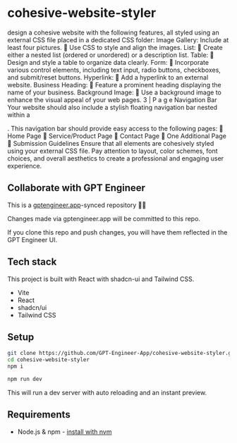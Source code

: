 # cohesive-website-styler

design a cohesive website with the following features, all styled using an external CSS file placed 
in a dedicated CSS folder:
Image Gallery:
Include at least four pictures.
 Use CSS to style and align the images.
List:
 Create either a nested list (ordered or unordered) or a description list.
Table:
 Design and style a table to organize data clearly.
Form:
 Incorporate various control elements, including text input, radio buttons, checkboxes, and 
submit/reset buttons.
Hyperlink:
 Add a hyperlink to an external website.
Business Heading:
 Feature a prominent heading displaying the name of your business.
Background Image:
 Use a background image to enhance the visual appeal of your web pages.
3 | P a g e
Navigation Bar
Your website should also include a stylish floating navigation bar nested within a <div>. This navigation bar 
should provide easy access to the following pages:
 Home Page
 Service/Product Page
 Contact Page
 One Additional Page
 Submission Guidelines
Ensure that all elements are cohesively styled using your external CSS file. Pay attention to layout, 
color schemes, font choices, and overall aesthetics to create a professional and engaging user 
experience.

## Collaborate with GPT Engineer

This is a [gptengineer.app](https://gptengineer.app)-synced repository 🌟🤖

Changes made via gptengineer.app will be committed to this repo.

If you clone this repo and push changes, you will have them reflected in the GPT Engineer UI.

## Tech stack

This project is built with React with shadcn-ui and Tailwind CSS.

- Vite
- React
- shadcn/ui
- Tailwind CSS

## Setup

```sh
git clone https://github.com/GPT-Engineer-App/cohesive-website-styler.git
cd cohesive-website-styler
npm i
```

```sh
npm run dev
```

This will run a dev server with auto reloading and an instant preview.

## Requirements

- Node.js & npm - [install with nvm](https://github.com/nvm-sh/nvm#installing-and-updating)
